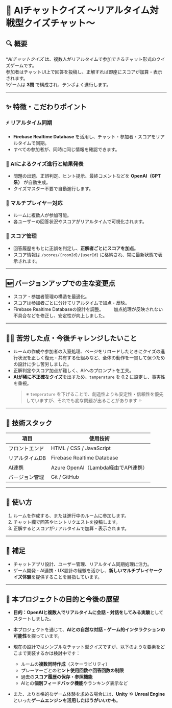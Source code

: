 # 🧩 AIチャットクイズ 〜リアルタイム対戦型クイズチャット〜

## 🔍 概要
**AIチャットクイズ* は、複数人がリアルタイムで参加できるチャット形式のクイズゲームです。  
参加者はチャットUI上で回答を投稿し、正解すれば即座にスコアが加算・表示されます。  
1ゲームは **3問** で構成され、テンポよく進行します。

---

## ✨ 特徴・こだわりポイント

### ⚡ リアルタイム同期
- **Firebase Realtime Database** を活用し、チャット・参加者・スコアをリアルタイムで同期。
- すべての参加者が、同時に同じ情報を確認できます。

### 🤖 AIによるクイズ進行と結果発表
- 問題の出題、正誤判定、ヒント提示、最終コメントなどを **OpenAI（GPT系）** が自動生成。
- クイズマスター不要で自動進行します。

### 👥 マルチプレイヤー対応
- ルームに複数人が参加可能。
- 各ユーザーの回答状況やスコアがリアルタイムで可視化されます。

### 🧮 スコア管理
- 回答履歴をもとに正誤を判定し、**正解者ごとにスコアを加点**。
- スコア情報は `/scores/{roomId}/{userId}` に格納され、常に最新状態で表示されます。

---

## 🆕 バージョンアップでの主な変更点

- スコア・参加者管理の構造を最適化。
- スコアは参加者ごとに分けてリアルタイムで加点・反映。
- Firebase Realtime Databaseの設計を調整。
　　加点処理が反映されない不具合などを修正し、安定性が向上しました。

---

## 🧗‍♀️ 苦労した点・今後チャレンジしたいこと

- ルームの作成や参加者の入室処理、ページをリロードしたときにクイズの進行状況を正しく復元・共有する仕組みなど、全体の動作を一貫して保つための設計に少し苦労しました。
- 正解判定やスコア加点が難しく、AIへのプロンプトを工夫。
- **AIが稀に不正確なクイズ**を出すため、`temperature` を 0.2 に設定し、事実性を重視。
  > ※ `temperature` を下げることで、創造性よりも安定性・信頼性を優先していますが、それでも変な問題が出ることがあります 💦

---

## 🧰 技術スタック

| 項目             | 使用技術                                 |
|------------------|--------------------------------------------|
| フロントエンド   | HTML / CSS / JavaScript                   |
| リアルタイムDB   | Firebase Realtime Database                |
| AI連携           | Azure OpenAI（Lambda経由でAPI連携）       |
| バージョン管理   | Git / GitHub                              |

---

## 🚀 使い方

1. ルームを作成する、または進行中のルームに参加します。
2. チャット欄で回答やヒントリクエストを投稿します。
3. 正解するとスコアがリアルタイムで加算・表示されます。

---

## 💬 補足

- チャットアプリ設計、ユーザー管理、リアルタイム同期処理に注力。
- ゲーム開発・AI連携・UX設計の経験を活かし、**新しいマルチプレイヤークイズ体験**を提供することを目指しています。

---

## 🎯 本プロジェクトの目的と今後の展望

- **目的：OpenAIと複数人でリアルタイムに会話・対話をしてみる実験**としてスタートしました。
- 本プロジェクトを通じて、**AIとの自然な対話・ゲーム的インタラクションの可能性**を探っています。
- 現在の設計ではシンプルなチャット型クイズですが、以下のような要素をどこまで実装するかは検討中です：

  - ルームの**複数同時作成**（スケーラビリティ）
  - プレーヤーごとの**ヒント使用回数**や**回答回数の制限**
  - 過去の**スコア履歴の保存・参照機能**
  - AIとの**個別フィードバック機能**やランキング表示など

- また、より本格的なゲーム体験を求める場合には、**Unity** や **Unreal Engine** といった**ゲームエンジンを活用したほうがいいかも**。

